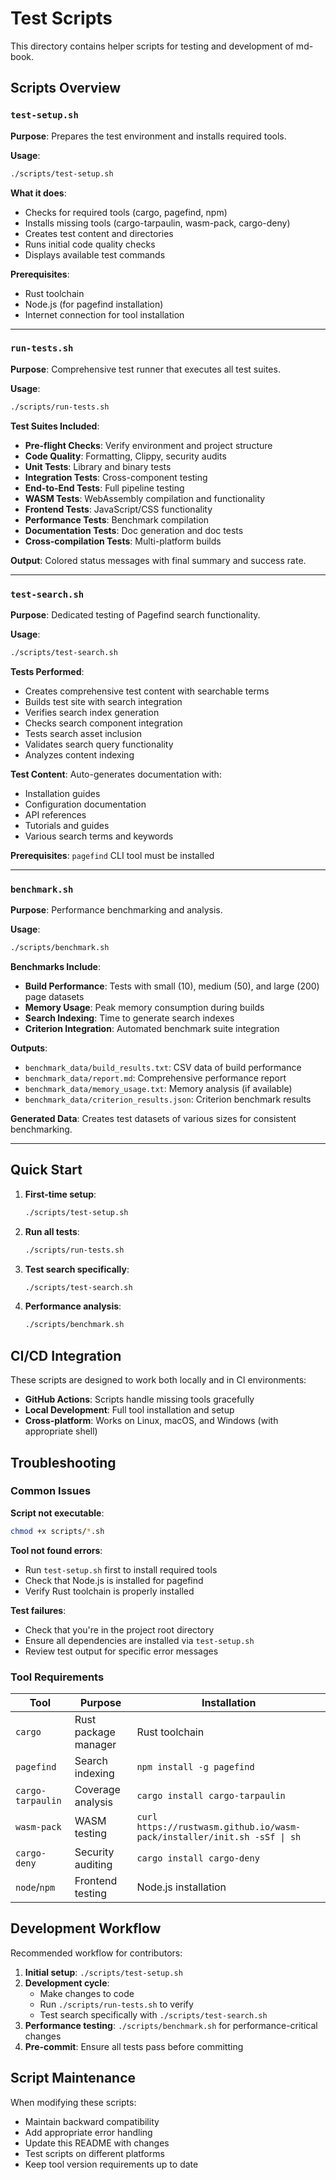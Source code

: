# Test Scripts

This directory contains helper scripts for testing and development of md-book.

## Scripts Overview

### `test-setup.sh`
**Purpose**: Prepares the test environment and installs required tools.

**Usage**:
```bash
./scripts/test-setup.sh
```

**What it does**:
- Checks for required tools (cargo, pagefind, npm)
- Installs missing tools (cargo-tarpaulin, wasm-pack, cargo-deny)
- Creates test content and directories
- Runs initial code quality checks
- Displays available test commands

**Prerequisites**: 
- Rust toolchain
- Node.js (for pagefind installation)
- Internet connection for tool installation

---

### `run-tests.sh`
**Purpose**: Comprehensive test runner that executes all test suites.

**Usage**:
```bash
./scripts/run-tests.sh
```

**Test Suites Included**:
- **Pre-flight Checks**: Verify environment and project structure
- **Code Quality**: Formatting, Clippy, security audits
- **Unit Tests**: Library and binary tests
- **Integration Tests**: Cross-component testing
- **End-to-End Tests**: Full pipeline testing
- **WASM Tests**: WebAssembly compilation and functionality
- **Frontend Tests**: JavaScript/CSS functionality
- **Performance Tests**: Benchmark compilation
- **Documentation Tests**: Doc generation and doc tests
- **Cross-compilation Tests**: Multi-platform builds

**Output**: Colored status messages with final summary and success rate.

---

### `test-search.sh`
**Purpose**: Dedicated testing of Pagefind search functionality.

**Usage**:
```bash
./scripts/test-search.sh
```

**Tests Performed**:
- Creates comprehensive test content with searchable terms
- Builds test site with search integration
- Verifies search index generation
- Checks search component integration
- Tests search asset inclusion
- Validates search query functionality
- Analyzes content indexing

**Test Content**: Auto-generates documentation with:
- Installation guides
- Configuration documentation
- API references
- Tutorials and guides
- Various search terms and keywords

**Prerequisites**: `pagefind` CLI tool must be installed

---

### `benchmark.sh`
**Purpose**: Performance benchmarking and analysis.

**Usage**:
```bash
./scripts/benchmark.sh
```

**Benchmarks Include**:
- **Build Performance**: Tests with small (10), medium (50), and large (200) page datasets
- **Memory Usage**: Peak memory consumption during builds
- **Search Indexing**: Time to generate search indexes
- **Criterion Integration**: Automated benchmark suite integration

**Outputs**:
- `benchmark_data/build_results.txt`: CSV data of build performance
- `benchmark_data/report.md`: Comprehensive performance report
- `benchmark_data/memory_usage.txt`: Memory analysis (if available)
- `benchmark_data/criterion_results.json`: Criterion benchmark results

**Generated Data**: Creates test datasets of various sizes for consistent benchmarking.

---

## Quick Start

1. **First-time setup**:
   ```bash
   ./scripts/test-setup.sh
   ```

2. **Run all tests**:
   ```bash
   ./scripts/run-tests.sh
   ```

3. **Test search specifically**:
   ```bash
   ./scripts/test-search.sh
   ```

4. **Performance analysis**:
   ```bash
   ./scripts/benchmark.sh
   ```

## CI/CD Integration

These scripts are designed to work both locally and in CI environments:

- **GitHub Actions**: Scripts handle missing tools gracefully
- **Local Development**: Full tool installation and setup
- **Cross-platform**: Works on Linux, macOS, and Windows (with appropriate shell)

## Troubleshooting

### Common Issues

**Script not executable**:
```bash
chmod +x scripts/*.sh
```

**Tool not found errors**:
- Run `test-setup.sh` first to install required tools
- Check that Node.js is installed for pagefind
- Verify Rust toolchain is properly installed

**Test failures**:
- Check that you're in the project root directory
- Ensure all dependencies are installed via `test-setup.sh`
- Review test output for specific error messages

### Tool Requirements

| Tool | Purpose | Installation |
|------|---------|--------------|
| `cargo` | Rust package manager | Rust toolchain |
| `pagefind` | Search indexing | `npm install -g pagefind` |
| `cargo-tarpaulin` | Coverage analysis | `cargo install cargo-tarpaulin` |
| `wasm-pack` | WASM testing | `curl https://rustwasm.github.io/wasm-pack/installer/init.sh -sSf \| sh` |
| `cargo-deny` | Security auditing | `cargo install cargo-deny` |
| `node`/`npm` | Frontend testing | Node.js installation |

## Development Workflow

Recommended workflow for contributors:

1. **Initial setup**: `./scripts/test-setup.sh`
2. **Development cycle**:
   - Make changes to code
   - Run `./scripts/run-tests.sh` to verify
   - Test search specifically with `./scripts/test-search.sh`
3. **Performance testing**: `./scripts/benchmark.sh` for performance-critical changes
4. **Pre-commit**: Ensure all tests pass before committing

## Script Maintenance

When modifying these scripts:

- Maintain backward compatibility
- Add appropriate error handling
- Update this README with changes
- Test scripts on different platforms
- Keep tool version requirements up to date